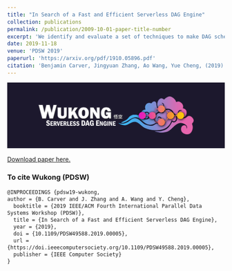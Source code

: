 ```yaml
---
title: "In Search of a Fast and Efficient Serverless DAG Engine"
collection: publications
permalink: /publication/2009-10-01-paper-title-number
excerpt: 'We identify and evaluate a set of techniques to make DAG schedulers serverless-aware. These techniques have been implemented in Wukong, a serverless, DAG scheduler attuned to AWS Lambda. Wukong provides decentralized scheduling through a combination of static and dynamic scheduling. We present the results of an empirical study in which Wukong is applied to a range of microbenchmark and real-world DAG applications. Results demonstrate the efficacy of Wukong in minimizing the performance overhead introduced by AWS Lambda --- Wukong achieves competitive performance compared to a serverful DAG scheduler, while improving the performance of real-world DAG jobs by as much as 3.1X at larger scale.'
date: 2019-11-18
venue: 'PDSW 2019'
paperurl: 'https://arxiv.org/pdf/1910.05896.pdf'
citation: 'Benjamin Carver, Jingyuan Zhang, Ao Wang, Yue Cheng, (2019). &quot;In Search of a Fast and Efficient Serverless DAG Engine.&quot; <i>PDSW19</i>.'
---
```


![Wukong Logo](/assets/images/wukong_logo.png)

<a href="{{ site.baseurl }}/pdfs/wukong_pdsw.pdf" target="_blank">Download paper here.</a>

### To cite Wukong (PDSW)
```
@INPROCEEDINGS {pdsw19-wukong,
author = {B. Carver and J. Zhang and A. Wang and Y. Cheng},
  booktitle = {2019 IEEE/ACM Fourth International Parallel Data Systems Workshop (PDSW)},
  title = {In Search of a Fast and Efficient Serverless DAG Engine},
  year = {2019},
  doi = {10.1109/PDSW49588.2019.00005},
  url = {https://doi.ieeecomputersociety.org/10.1109/PDSW49588.2019.00005},
  publisher = {IEEE Computer Society}
}
```